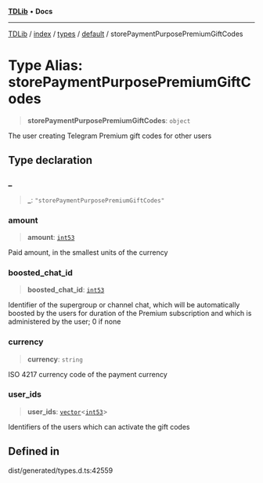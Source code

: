 [**TDLib**](../../../../../../README.md) • **Docs**

***

[TDLib](../../../../../../modules.md) / [index](../../../../../README.md) / [types](../../../README.md) / [default](../README.md) / storePaymentPurposePremiumGiftCodes

# Type Alias: storePaymentPurposePremiumGiftCodes

> **storePaymentPurposePremiumGiftCodes**: `object`

The user creating Telegram Premium gift codes for other users

## Type declaration

### \_

> **\_**: `"storePaymentPurposePremiumGiftCodes"`

### amount

> **amount**: [`int53`](int53-1.md)

Paid amount, in the smallest units of the currency

### boosted\_chat\_id

> **boosted\_chat\_id**: [`int53`](int53-1.md)

Identifier of the supergroup or channel chat, which will be automatically boosted by the users for duration of the Premium subscription and which is administered by the user; 0 if none

### currency

> **currency**: `string`

ISO 4217 currency code of the payment currency

### user\_ids

> **user\_ids**: [`vector`](vector.md)\<[`int53`](int53-1.md)\>

Identifiers of the users which can activate the gift codes

## Defined in

dist/generated/types.d.ts:42559
